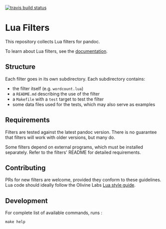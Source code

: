 [![travis build
status](https://img.shields.io/travis/pandoc/lua-filters/master.svg?label=travis+build)](https://travis-ci.org/pandoc/lua-filters)

# Lua Filters

This repository collects Lua filters for pandoc.

To learn about Lua filters, see the
[documentation](http://pandoc.org/lua-filters.html).

Structure
---------

Each filter goes in its own subdirectory.  Each subdirectory contains:

- the filter itself (e.g. `wordcount.lua`)
- a `README.md` describing the use of the filter
- a `Makefile` with a `test` target to test the filter
- some data files used for the tests, which may also serve
  as examples

Requirements
------------

Filters are tested against the latest pandoc version.  There is
no guarantee that filters will work with older versions, but
many do.

Some filters depend on external programs, which must be installed
separately.  Refer to the filters' README for detailed
requirements.

Contributing
------------

PRs for new filters are welcome, provided they conform to these
guidelines. Lua code should ideally follow the Olivine Labs [Lua
style guide].

[Lua style guide]: https://github.com/Olivine-Labs/lua-style-guide

Development
-----------

For complete list of available commands, runs :

```console
make help
```